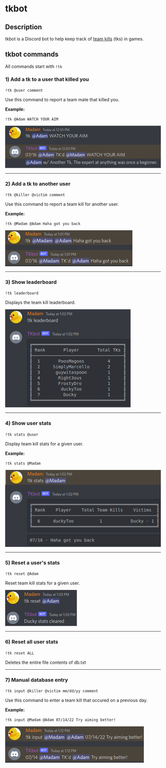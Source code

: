 # tkbot

## Description
tkbot is a Discord bot to help keep track of [team kills](https://www.urbandictionary.com/define.php?term=team-kill) (tks) in games. 

## tkbot commands
All commands start with `!tk` 

### 1) Add a tk to a user that killed you
`!tk @user comment`

Use this command to report a team mate that killed you.

**Example:**

`!tk @Adam WATCH YOUR AIM`

![](/pics/add_tk.png)


---

### 2) Add a tk to another user
`!tk @killer @victim comment`

Use this command to report a team kill for another user.

**Example:**

`!tk @Madam @Adam Haha got you back`

![](/pics/add_tk_to_another.png)

---

### 3) Show leaderboard
`!tk leaderboard`

Displays the team kill leaderboard.

![](/pics/leaderboard.png)

---

### 4) Show user stats
`!tk stats @user`

Display team kill stats for a given user.

**Example:**

`!tk stats @Madam`

![](/pics/user_stats.png)

---

### 5) Reset a user's stats
`!tk reset @Adam`

Reset team kill stats for a given user.

![](/pics/stats_cleared.png)

---

### 6) Reset all user stats
`!tk reset ALL`

Deletes the entire file contents of db.txt

---

### 7) Manual database entry
`!tk input @killer @victim mm/dd/yy comment`

Use this command to enter a team kill that occured on a previous day. 

**Example:**

`!tk input @Madam @Adam 07/14/22 Try aiming better!`

![](/pics/manual_entry.png)

